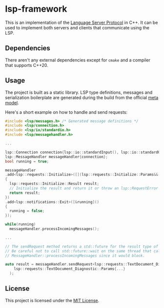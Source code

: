 # lsp-framework

This is an implementation of the [Language Server Protocol](https://microsoft.github.io/language-server-protocol/specifications/lsp/3.17/specification/) in C++. It can be used to implement both servers and clients that communicate using the LSP.

## Dependencies

There aren't any external dependencies except for `cmake` and a compiler that supports C++20.

## Usage

The project is built as a static library. LSP type definitions, messages and serialization boilerplate are generated during the build from the official [meta model](https://github.com/microsoft/language-server-protocol/blob/gh-pages/_specifications/lsp/3.17/metaModel/metaModel.json).  
  
Here's a short example on how to handle and send requests:

```cpp
#include <lsp/messages.h> /* Generated message definitions */
#include <lsp/connection.h>
#include <lsp/io/standardio.h>
#include <lsp/messagehandler.h>

...

lsp::Connection connection{lsp::io::standardInput(), lsp::io::standardOutput()};
lsp::MessageHandler messageHandler{connection};
bool running = true;

messageHandler
.add<lsp::requests::Initialize>([](lsp::requests::Initialize::Params&& params)
{
  lsp::requests::Initialize::Result result;
  // Initialize the result and return it or throw an lsp::RequestError if there was a problem
  return result;
})
.add<lsp::notifications::Exit>([&running]()
{
  running = false;
});

while(running)
  messageHandler.processIncomingMessages();

...
```

```cpp
// The sendRequest method returns a std::future for the result type of the message.
// Be careful not to call std::future::wait on the same thread that calls
// MessageHandler::processIncomingMessages since it would block.

auto result = messageHandler.sendRequest<lsp::requests::TextDocument_Diagnostic>(
    lsp::requests::TextDocument_Diagnostic::Params{...}
  );

```

## License

This project is licensed under the [MIT License](LICENSE).
